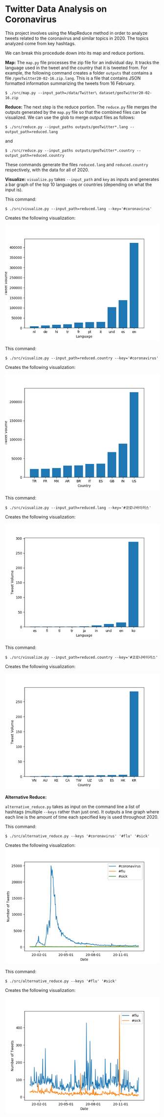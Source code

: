 # Twitter Data Analysis on Coronavirus

This project involves using the MapReduce method in order to analyze tweets related to the coronavirus and similar topics in 2020.  The topics analyzed come from key hashtags.

We can break this procedude down into its  map and reduce portions.

**Map:**
The `map.py` file processes the zip file for an individual day.  It tracks the language used in the tweet and the country that it is tweeted from.  For example, the following command creates a folder `outputs` that contains a file `/geoTwitter20-02-16.zip.lang`.
This is a file that contains JSON formatted information summarizing the tweets from 16 February.

```
$ ./src/map.py --input_path=/data/Twitter\ dataset/geoTwitter20-02-16.zip
```

**Reduce:**
The next step is the reduce portion.  The `reduce.py` file merges the outputs generated by the `map.py` file so that the combined files can be visualized.
We can use the glob to merge output files as follows:
```
$ ./src/reduce.py --input_paths outputs/geoTwitter*.lang --output_path=reduced.lang
```
and

```
$ ./src/reduce.py --input_paths outputs/geoTwitter*.country --output_path=reduced.country
```
These commands generate the files `reduced.lang` and `reduced.country` respectively, with the data for all of 2020.


**Visualize:**
`visualize.py` takes `--input_path` and `key` as inputs and generates a bar graph of the top 10 languages or countries (depending on what the input is).

This command:
```
$ ./src/visualize.py --input_path=reduced.lang --key='#coronavirus'
```
Creates the following visualization:

![#coronavirus by language](coronavirus_lang.png)


This command:
```
$ ./src/visualize.py --input_path=reduced.country --key='#coronavirus'
```
Creates the following visualization:

![#coronavirus by country](coronavirus_country.png)


This command:
```
$ ./src/visualize.py --input_path=reduced.lang --key='#코로나바이러스'
```
Creates the following visualization:

![#코로나바이러by language](코로나바이러스_lang.png)



This command:
```
$ ./src/visualize.py --input_path=reduced.country --key='#코로나바이러스'
```
Creates the following visualization:

![#코로나바이러by country](코로나바이러스_country.png)



**Alternative Reduce:**

`alternative_reduce.py` takes as input on the command line a list of hashtags (multiple `--keys` rather than just one).  It outputs a line graph where each line is the amount of time each specified key is used throughout 2020.

This command:
```
$ ./src/alternative_reduce.py --keys '#coronavirus' '#flu' '#sick'
```
Creates the following visualization:
![#coronavirus and #flu and #sick throughout 2020](coronavirus_flu_sick.png)




This command: 
```
$ ./src/alternative_reduce.py --keys '#flu' '#sick'
```
Creates the following visualization:

![#flu and #sick throughout 2020](flu_sick.png)

